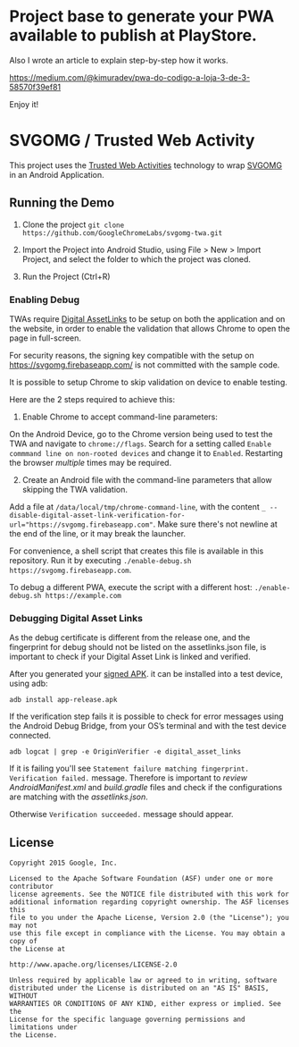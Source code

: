 # Project base to generate your PWA available to publish at PlayStore. 

Also I wrote an article to explain step-by-step how it works.

https://medium.com/@kimuradev/pwa-do-codigo-a-loja-3-de-3-58570f39ef81

Enjoy it!


# SVGOMG / Trusted Web Activity

This project uses the
[Trusted Web Activities](https://developers.google.com/web/updates/2017/10/using-twa) technology
to wrap [SVGOMG](https://jakearchibald.github.io/svgomg/) in an Android Application.

## Running the Demo

1. Clone the project
``
git clone https://github.com/GoogleChromeLabs/svgomg-twa.git
``

2. Import the Project into Android Studio, using File > New > Import Project, and select the folder
to which the project was cloned.

3. Run the Project (Ctrl+R)

### Enabling Debug

TWAs require [Digital AssetLinks](https://developers.google.com/digital-asset-links/) to be setup
on both the application and on the website, in order to enable the validation that allows Chrome to
open the page in full-screen.

For security reasons, the signing key compatible with the setup on
https://svgomg.firebaseapp.com/ is not committed with the sample code.

It is possible to setup Chrome to skip validation on device to enable testing.

Here are the 2 steps required to achieve this:

1. Enable Chrome to accept command-line parameters:

On the Android Device, go to the Chrome version being used to test the TWA and navigate to
`chrome://flags`. Search for a setting called `Enable commmand line on non-rooted devices` and
change it to `Enabled`. Restarting the browser *multiple* times may be required.

2. Create an Android file with the command-line parameters that allow skipping the TWA validation.

Add a file at `/data/local/tmp/chrome-command-line`, with the content
`_ --disable-digital-asset-link-verification-for-url="https://svgomg.firebaseapp.com"`. Make sure
there's not newline at the end of the line, or it may break the launcher.

For convenience, a shell script that creates this file is available in this repository. Run it
by executing `./enable-debug.sh https://svgomg.firebaseapp.com`.

To debug a different PWA, execute the script with a different host:
`./enable-debug.sh https://example.com`

### Debugging Digital Asset Links

As the debug certificate is different from the release one, and the fingerprint for debug should not be listed on the assetlinks.json file, is important to check if your Digital Asset Link is linked and verified.

After you generated your [signed APK](https://developer.android.com/studio/publish/app-signing#sign-apk). it can be installed into a test device, using adb:

``
adb install app-release.apk
``

If the verification step fails it is possible to check for error messages using the Android Debug Bridge, from your OS’s terminal and with the test device connected.

``
adb logcat | grep -e OriginVerifier -e digital_asset_links
``

If it is failing you'll see ``Statement failure matching fingerprint. Verification failed.`` message. Therefore is important to *review* *AndroidManifest.xml* and *build.gradle* files and check if the configurations are matching with the *assetlinks.json*.

Otherwise ``Verification succeeded.`` message should appear.

## License

```
Copyright 2015 Google, Inc.

Licensed to the Apache Software Foundation (ASF) under one or more contributor
license agreements. See the NOTICE file distributed with this work for
additional information regarding copyright ownership. The ASF licenses this
file to you under the Apache License, Version 2.0 (the "License"); you may not
use this file except in compliance with the License. You may obtain a copy of
the License at

http://www.apache.org/licenses/LICENSE-2.0

Unless required by applicable law or agreed to in writing, software
distributed under the License is distributed on an "AS IS" BASIS, WITHOUT
WARRANTIES OR CONDITIONS OF ANY KIND, either express or implied. See the
License for the specific language governing permissions and limitations under
the License.
```
